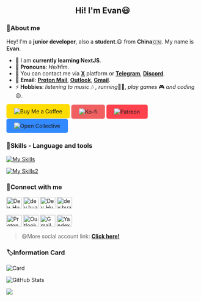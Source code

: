 <h2 align="center">Hi! I'm Evan😃</h2>

### 👋About me

Hey! I'm a **junior developer**, also a **student**.😃 from **China**🇨🇳. My name is **Evan**.
- 🌱 I am **currently learning NextJS**.
- 🤗 **Pronouns**: *He/Him*.
- 💬 You can contact me via [**X**](https://x.com/Dev_Huang1) platform or [**Telegram**](https://t.me/@Dev_Huang), [**Discord**](https://discord.com/invite/xCeAQ3RS).
- 📧 **Email**: [**Proton Mail**](mailto:evan.huang000@proton.me), [**Outlook**](mailto:evan.huang000@outlook.com), [**Gmail**](mailto:huangshaoqi8888@gmail.com).
- ⚡ **Hobbies**: *listening to music* 🎶 *, running*🏃🏻, *play games* 🎮 *and coding*😉.

<p align="left">
  
<a href="https://www.buymeacoffee.com/Dev.Huang" target="_blank" style="background-color: #FFDD00; padding: 10px 20px; display: inline-block; border-radius: 5px; text-decoration: none;">
  <img src="https://img.shields.io/badge/Buy%20Me%20a%20Coffee-FFDD00?style=for-the-badge&logo=buy-me-a-coffee&logoColor=black" alt="Buy Me a Coffee"></a>

<a href="https://ko-fi.com/dev_huang" target="_blank" style="background-color: #F16061; padding: 10px 20px; display: inline-block; border-radius: 5px; text-decoration: none;">
  <img src="https://img.shields.io/badge/Ko--fi-29ABE0?style=for-the-badge&logo=ko-fi&logoColor=white" alt="Ko-fi" style="vertical-align: middle;"></a>

<a href="https://www.patreon.com/Dev-Huang" target="_blank" style="background-color: #FF424D; padding: 10px 20px; display: inline-block; border-radius: 5px; text-decoration: none;">
  <img src="https://img.shields.io/badge/Patreon-000000?style=for-the-badge&logo=patreon&logoColor=white" alt="Patreon" style="vertical-align: middle;"></a>

<a href="https://opencollective.com/dev-huang" target="_blank" style="background-color: #3389FF; padding: 10px 20px; display: inline-block; border-radius: 5px; text-decoration: none;">
  <img src="https://img.shields.io/badge/Open%20Collective-3389FF?style=for-the-badge&logo=open-collective&logoColor=white" alt="Open Collective" style="vertical-align: middle;"></a>

</p>

### 🔧Skills - Language and tools

[![My Skills](https://skillicons.dev/icons?i=nextjs,javascript,python,html,css,vscode,pycharm,github,discord)](https://skillicons.dev)

[![My Skills2](https://skillicons.dev/icons?i=vercel,windows,twitter,notion,markdown,cloudflare,gmail,instagram)](https://skillicons.dev)

### 📌Connect with me

<p align="left">
<a href="https://x.com/Dev_Huang" target="blank"><img src="https://upload.wikimedia.org/wikipedia/commons/6/6f/Logo_of_Twitter.svg" height="30" width="40" alt="Dev_Huang1"></a>
<a href="https://instagram.com/dev.huang" target="blank"><img src="https://upload.wikimedia.org/wikipedia/commons/9/95/Instagram_logo_2022.svg" height="30" width="40" alt="dev.huang"></a>
<a href="https://t.me/@Dev_Huang" target="blank"><img src="https://upload.wikimedia.org/wikipedia/commons/8/83/Telegram_2019_Logo.svg" height="30" width="40" alt="Dev_Huang"></a>
  <a href="https://discord.com/invite/xCeAQ3RS" target="blank"><img src="https://cdn.xyehr.cn/images/svg/discord.svg" height="30" width="40" alt="dev.huang"></a>
</p>

<p align="left">
  <a href="mailto:evan.huang000@proton.me" target="blank"><img src="https://cdn.xyehr.cn/images/svg/Proton-Mail.svg" height="30" width="40" alt="Proton Mail"></a>
  <a href="mailto:evan.huang000@outlook.com" target="blank"><img src="https://upload.wikimedia.org/wikipedia/commons/d/df/Microsoft_Office_Outlook_%282018%E2%80%93present%29.svg" height="30" width="40" alt="Outlook"></a>
  <a href="mailto:huangshaoqi8888@gmail.com" target="blank"><img src="https://cdn.xyehr.cn/images/svg/gmail.svg" height="30" width="40" alt="Gmail"></a>
  <a href="mailto:dev.huang@yandex.com" target="blank"><img src="https://upload.wikimedia.org/wikipedia/commons/5/55/Yandex_Mail_icon.svg" height="30" width="40" alt="Yandex Mail"></a>
</p>

> 😃More social account link: 
> [**Click here!**](https://bento.me/dev-huang)

### 🏷Information Card

![Card](https://github-readme-stats.vercel.app/api/top-langs/?username=Dev-Huang1&hide_title=false&hide_border=true&layout=compact&theme=auto/)

![GitHub Stats](https://github-readme-stats.vercel.app/api?username=Dev-Huang1&show_icons=true&hide_title=false&hide_border=true&theme=auto/)


![](https://github-readme-streak-stats.herokuapp.com/?user=Dev-Huang1/)

<!--Thanks for watching😄-->
